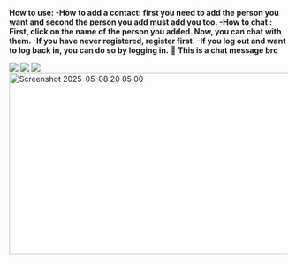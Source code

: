 **How to use: -How to add a contact: first you need to add the person you want and second the person you add must add you too.
              -How to chat : First, click on the name of the person you added. Now, you can chat with them.
              -If you have never registered, register first.
              -If you log out and want to log back in, you can do so by logging in.**
🤙 **This is a chat message bro**


<img src="https://i.ytimg.com/vi/UCEPgNM4RgY/hqdefault.jpg"/> <img src="https://i.ytimg.com/vi/BBhbOOj6c64/maxresdefault.jpg"/> <img src="https://i.ytimg.com/vi/DtiloqsVyNk/sddefault.jpg"/> <img width="550" height="329" alt="Screenshot 2025-05-08 20 05 00" src="https://github.com/user-attachments/assets/3a68be7c-3741-4e5e-bb57-3dbd25e0a2dd" />

